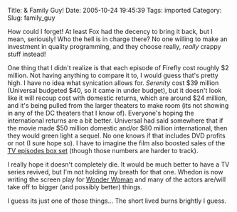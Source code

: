 Title: & Family Guy!
Date: 2005-10-24 19:45:39
Tags: imported
Category: 
Slug: family_guy

How could I forget!  At least Fox had the decency to bring it back, but I mean, seriously!  Who the hell is in charge there?  No one willing to make an investment in quality programming, and they choose really, <em>really</em> crappy stuff instead!

One thing that I didn't realize is that each episode of Firefly cost roughly $2 million.  Not having anything to compare it to, I would guess that's pretty high.  I have no idea what synication allows for.  <em>Serenity</em> cost $39 million (Universal budgeted $40, so it came in under budget), but it doesn't look like it will recoup cost with domestic returns, which are around $24 million, and it's being pulled from the larger theaters to make room (its not showing in any of the DC theaters that I know of).  Everyone's hoping the international returns are a bit better.  Universal had said somewhere that if the movie made $50 million domestic and/or $80 million international, then they would green light a sequel.  No one knows if that includes DVD profits or not (I sure hope so).  I have to imagine the film also boosted sales of the <a href="http://www.amazon.com/gp/product/B0000AQS0F/103-3482693-3975003?v=glance&n=130&n=507846&s=dvd&v=glance">TV episodes box set</a> (though those numbers are harder to track).

I really hope it doesn't completely die.  It would be much better to have a TV series revived, but I'm not holding my breath for that one.  Whedon is now writing the screen play for <a href="http://www.imdb.com/title/tt0451279/">Wonder Woman</a> and many of the actors are/will take off to bigger (and possibly better) things.

I guess its just one of those things... The short lived burns brightly I guess.


